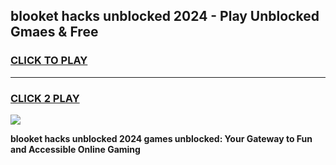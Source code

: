 
## blooket hacks unblocked 2024 - Play Unblocked Gmaes & Free
<h3>
<a href="https://news.freeplayer.one?title=blooket_hacks_unblocked_2024&ref=16F">CLICK TO PLAY</a></h3>
<hr>

<h3>
<a href="https://news.freeplayer.one?title=blooket_hacks_unblocked_2024&ref=16F">CLICK 2 PLAY</a>
  
</h3>

<a href="https://news.freeplayer.one?title=blooket_hacks_unblocked_2024&ref=16F/"><img src="https://clearcache.store/games.png"></a>


**blooket hacks unblocked 2024 games unblocked: Your Gateway to Fun and Accessible Online Gaming**

